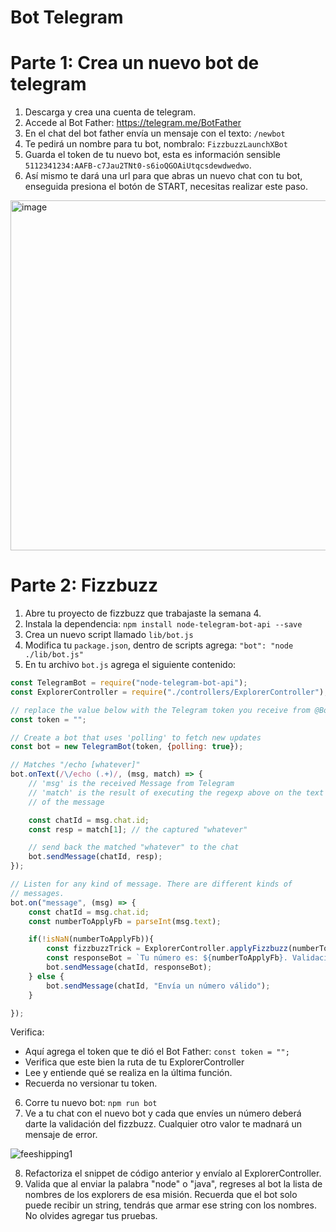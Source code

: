 # Bot Telegram

# Parte 1: Crea un nuevo bot de telegram

1. Descarga y crea una cuenta de telegram.
2. Accede al Bot Father: https://telegram.me/BotFather
3. En el chat del bot father envía un mensaje con el texto: `/newbot`
4. Te pedirá un nombre para tu bot, nombralo: `FizzbuzzLaunchXBot`
5. Guarda el token de tu nuevo bot, esta es información sensible `5112341234:AAFB-c7Jau2TNt0-s6ioQGOAiUtqcsdewdwedwo`.
6. Así mismo te dará una url para que abras un nuevo chat con tu bot, enseguida presiona el botón de START, necesitas realizar este paso.

<img width="560" alt="image" src="https://user-images.githubusercontent.com/17634377/166179366-739dc4df-d992-4fac-bd9b-91a31b6e9e50.png">

# Parte 2: Fizzbuzz

1. Abre tu proyecto de fizzbuzz que trabajaste la semana 4. 
2. Instala la dependencia: `npm install node-telegram-bot-api --save`
3. Crea un nuevo script llamado `lib/bot.js`
4. Modifica tu `package.json`, dentro de scripts agrega: `"bot": "node ./lib/bot.js"`
5. En tu archivo `bot.js` agrega el siguiente contenido:

```javascript
const TelegramBot = require("node-telegram-bot-api");
const ExplorerController = require("./controllers/ExplorerController");

// replace the value below with the Telegram token you receive from @BotFather
const token = "";

// Create a bot that uses 'polling' to fetch new updates
const bot = new TelegramBot(token, {polling: true});

// Matches "/echo [whatever]"
bot.onText(/\/echo (.+)/, (msg, match) => {
    // 'msg' is the received Message from Telegram
    // 'match' is the result of executing the regexp above on the text content
    // of the message

    const chatId = msg.chat.id;
    const resp = match[1]; // the captured "whatever"

    // send back the matched "whatever" to the chat
    bot.sendMessage(chatId, resp);
});

// Listen for any kind of message. There are different kinds of
// messages.
bot.on("message", (msg) => {
    const chatId = msg.chat.id;
    const numberToApplyFb = parseInt(msg.text);

    if(!isNaN(numberToApplyFb)){
        const fizzbuzzTrick = ExplorerController.applyFizzbuzz(numberToApplyFb);
        const responseBot = `Tu número es: ${numberToApplyFb}. Validación: ${fizzbuzzTrick}`;
        bot.sendMessage(chatId, responseBot);
    } else {
        bot.sendMessage(chatId, "Envía un número válido");
    }

});
```

Verifica:
- Aquí agrega el token que te dió el Bot Father: `const token = "";`
- Verifica que este bien la ruta de tu ExplorerController
- Lee y entiende qué se realiza en la última función.
- Recuerda no versionar tu token.

6. Corre tu nuevo bot: `npm run bot`
7. Ve a tu chat con el nuevo bot y cada que envíes un número deberá darte la validación del fizzbuzz. Cualquier otro valor te madnará un mensaje de error.

![feeshipping1](https://user-images.githubusercontent.com/17634377/166179509-21ba2a57-e6a4-4b74-a36e-73b0597702da.gif)

8. Refactoriza el snippet de código anterior y envíalo al ExplorerController.
9. Valida que al enviar la palabra "node" o "java", regreses al bot la lista de nombres de los explorers de esa misión. Recuerda que el bot solo puede recibir un string, tendrás que armar ese string con los nombres. No olvides agregar tus pruebas.
